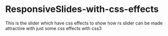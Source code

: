 # ResponsiveSlides-with-css-effects
This is the slider which have css effects to show how rs slider can be made attractive with just some css effects with css3
